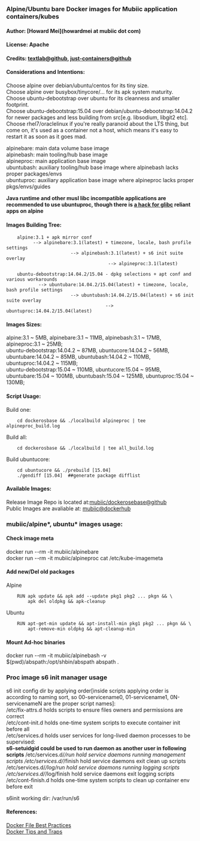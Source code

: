 ### Alpine/Ubuntu bare Docker images for Mubiic application containers/kubes  
#### Author: [Howard Mei](howardmei at mubiic dot com)  
#### License: Apache  
#### Credits: [textlab@github](https://github.com/textlab/glossa/tree/master/script), [just-containers@github](https://github.com/just-containers/base)  

#### Considerations and Intentions:  
Choose alpine over debian/ubuntu/centos for its tiny size.  
Choose alpine over busybox/tinycore/... for its apk system maturity.  
Choose ubuntu-debootstrap over ubuntu for its cleanness and smaller footprint.  
Choose ubuntu-debootstrap:15.04 over debian/ubuntu-debootstrap:14.04.2 for newer packages and less building from src[e.g. libsodium, libgit2 etc].  
Choose rhel7/oraclelinux if you're really paranoid about the LTS thing, but come on, it's used as a container not a host, which means it's easy to restart it as soon as it goes mad.  

alpinebare: main data volume base image  
alpinebash: main tooling/hub base image  
alpineproc: main application base image  
ubuntubash: auxiliary tooling/hub base image where alpinebash lacks proper packages/envs  
ubuntuproc: auxiliary application base image where alpineproc lacks proper pkgs/envs/guides  

**Java runtime and other musl libc incompatible applications are recommended to use ubuntuproc, 
though there is [a hack for glibc](https://github.com/andyshinn/alpine-pkg-glibc) reliant apps on alpine**  

#### Images Building Tree:  

```
	alpine:3.1 + apk mirror conf  
          --> alpinebare:3.1(latest) + timezone, locale, bash profile settings  
                        --> alpinebash:3.1(latest) + s6 init suite overlay  
                                      --> alpineproc:3.1(latest)  
``` 

```
	ubuntu-debootstrap:14.04.2/15.04 - dpkg selections + apt conf and various workarounds  
          	--> ubuntubare:14.04.2/15.04(latest) + timezone, locale, bash profile settings  
                        --> ubuntubash:14.04.2/15.04(latest) + s6 init suite overlay  
                                     --> ubuntuproc:14.04.2/15.04(latest)  
```

#### Images Sizes:  
alpine:3.1 ~ 5MB, alpinebare:3.1 ~ 11MB, alpinebash:3.1 ~ 17MB, alpineproc:3.1 ~ 25MB;  
ubuntu-debootstrap:14.04.2 ~ 87MB, ubuntucore:14.04.2 ~ 56MB, ubuntubare:14.04.2 ~ 85MB, ubuntubash:14.04.2 ~ 110MB, ubuntuproc:14.04.2 ~ 115MB;  
ubuntu-debootstrap:15.04 ~ 110MB, ubuntucore:15.04  ~ 95MB, ubuntubare:15.04  ~ 100MB, ubuntubash:15.04 ~ 125MB, ubuntuproc:15.04 ~ 130MB;  

#### Script Usage:  
Build one:  
```
	cd dockerosbase && ./localbuild alpineproc | tee alpineproc_build.log
```  
Build all:
```
	cd dockerosbase && ./localbuild | tee all_build.log
```	 
Build ubuntucore:  
```
	cd ubuntucore && ./prebuild [15.04]  
	./gendiff [15.04]  ##generate package difflist  
```  

#### Available Images:  
Release Image Repo is located at:[mubiic/dockerosebase@github](https://github.com/mubiic/dockerosbase)  
Public Images are avaliable at: [mubiic@dockerhub](https://registry.hub.docker.com/repos/mubiic/)  

### mubiic/alpine*, ubuntu* images usage:
#### Check image meta  
docker run --rm -it mubiic/alpinebare  
docker run --rm -it mubiic/alpineproc cat /etc/kube-imagemeta  

#### Add new/Del old packages  
Alpine  
```
	RUN apk update && apk add --update pkg1 pkg2 ... pkgn && \
		apk del oldpkg && apk-cleanup
```
Ubuntu  
```
	RUN apt-get-min update && apt-install-min pkg1 pkg2 ... pkgn && \
		apt-remove-min oldpkg && apt-cleanup-min

```
#### Mount Ad-hoc binaries
docker run --rm -it mubiic/alpinebash -v $(pwd)/abspath:/opt/shbin/abspath abspath . 

### Proc image s6 init manager usage  
s6 init config dir by applying order[inside scripts applying order is according to naming sort,
 so 00-servicename0, 01-servicename1, 0N-servicenameN are the proper script names]:  
/etc/fix-attrs.d      holds scripts to ensure files owners and permissions are correct 	
/etc/cont-init.d      holds one-time system scripts to execute container init before all  
/etc/services.d       holds user services for long-lived daemon processes to be supervised:  
**s6-setuidgid could be used to run daemon as another user in following scripts**
/etc/services.d/*/run   		hold service daemons running management scripts
/etc/services.d/*/finish 		hold service daemons exit clean up scripts
/etc/services.d/*/log/run 		hold service daemons running logging scripts
/etc/services.d/*/log/finish 	hold service daemons exit logging scripts
/etc/cont-finish.d    holds one-time system scripts to clean up container env before exit  

s6init working dir: /var/run/s6  

#### References:  
[Docker File Best Practices](http://docs.docker.com/articles/dockerfile_best-practices/)  
[Docker Tips and Traps](http://mrbluecoat.blogspot.com/2014/10/docker-traps-and-how-to-avoid-them.html)  

